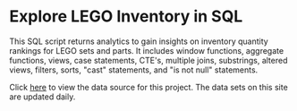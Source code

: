 # Explore LEGO Inventory in SQL
This SQL script returns analytics to gain insights on inventory quantity rankings for LEGO sets and parts. It includes window functions, aggregate functions, views, case statements, CTE's, multiple joins, substrings, altered views, filters, sorts, "cast" statements, and "is not null" statements.

Click [here](https://rebrickable.com/downloads/) to view the data source for this project. The data sets on this site are updated daily.


